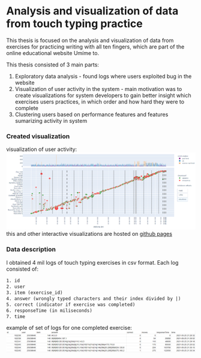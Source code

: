 # Analysis and visualization of data from touch typing practice

This thesis is focused on the analysis and visualization of data from exercises for practicing writing with all ten fingers, which are part of the online educational website Umíme to.

This thesis consisted of 3 main parts:
1. Exploratory data analysis - found logs where users exploited bug in the website
2. Visualization of user activity in the system - main motivation was to create visualizations for system developers to gain better insight which exercises users practices, in which order and how hard they were to complete
3. Clustering users based on performance features and features sumarizing activity in system


### Created visualization
visualization of user activity:
![user activity visualization](assets/user_activity_viz.png)
this and other interactive visualizations are hosted on [github pages](https://cojeandy.github.io/bachelors-thesis/)


### Data description
I obtained 4 mil logs of touch typing exercises in csv format. Each log consisted of: 
``` 
1. id
2. user
3. item (exercise_id)
4. answer (wrongly typed characters and their index divided by |)
5. correct (indicator if exercise was completed)
6. responseTime (in miliseconds)
7. time 
```
example of set of logs for one completed exercise:
![completed exercise log](assets/completed_exercise_log.png)




